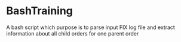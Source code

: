 # BashTraining
A bash script which purpose is to parse input FIX log file and extract information about all child orders for one parent order
